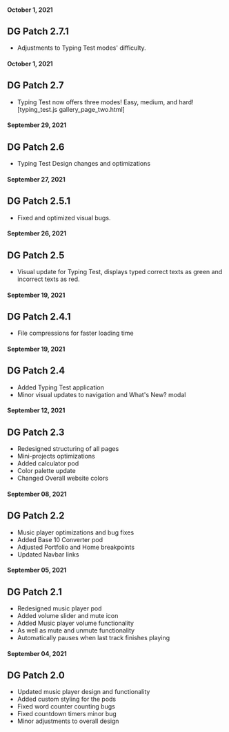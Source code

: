 #### October 1, 2021
## DG Patch 2.7.1
- Adjustments to Typing Test modes' difficulty.

#### October 1, 2021
## DG Patch 2.7
- Typing Test now offers three modes! Easy, medium, and hard! [typing_test.js gallery_page_two.html]

#### September 29, 2021
## DG Patch 2.6
- Typing Test Design changes and optimizations

#### September 27, 2021
## DG Patch 2.5.1
- Fixed and optimized visual bugs.

#### September 26, 2021
## DG Patch 2.5
- Visual update for Typing Test, displays typed correct texts as green and incorrect texts as red.

#### September 19, 2021
## DG Patch 2.4.1
- File compressions for faster loading time

#### September 19, 2021
## DG Patch 2.4
- Added Typing Test application
- Minor visual updates to navigation and What's New? modal

#### September 12, 2021
## DG Patch 2.3
- Redesigned structuring of all pages
- Mini-projects optimizations
- Added calculator pod
- Color palette update
- Changed Overall website colors

#### September 08, 2021
## DG Patch 2.2
- Music player optimizations and bug fixes
- Added Base 10 Converter pod
- Adjusted Portfolio and Home breakpoints
- Updated Navbar links

#### September 05, 2021
## DG Patch 2.1
- Redesigned music player pod
- Added volume slider and mute icon
- Added Music player volume functionality
- As well as mute and unmute functionality
- Automatically pauses when last track finishes playing

#### September 04, 2021
## DG Patch 2.0

- Updated music player design and functionality
- Added custom styling for the pods
- Fixed word counter counting bugs
- Fixed countdown timers minor bug
- Minor adjustments to overall design
